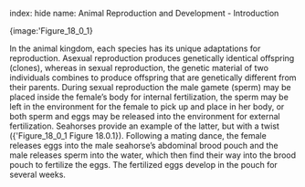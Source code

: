 index: hide
name: Animal Reproduction and Development - Introduction


{image:'Figure_18_0_1}
        

In the animal kingdom, each species has its unique adaptations for reproduction. Asexual reproduction produces genetically identical offspring (clones), whereas in sexual reproduction, the genetic material of two individuals combines to produce offspring that are genetically different from their parents. During sexual reproduction the male gamete (sperm) may be placed inside the female’s body for internal fertilization, the sperm may be left in the environment for the female to pick up and place in her body, or both sperm and eggs may be released into the environment for external fertilization. Seahorses provide an example of the latter, but with a twist ({'Figure_18_0_1 Figure 18.0.1}). Following a mating dance, the female releases eggs into the male seahorse’s abdominal brood pouch and the male releases sperm into the water, which then find their way into the brood pouch to fertilize the eggs. The fertilized eggs develop in the pouch for several weeks.
